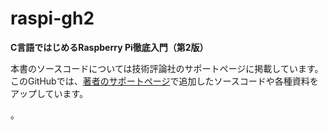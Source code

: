 # raspi-gh2
**C言語ではじめるRaspberry Pi徹底入門（第2版）**

本書のソースコードについては技術評論社のサポートページに掲載しています。このGitHubでは、[著者のサポートページ](https://raspi-gh2.blogspot.com/)で追加したソースコードや各種資料をアップしています。

。
